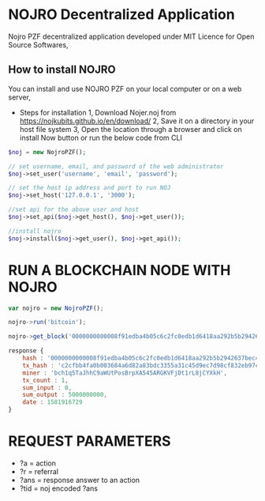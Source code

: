 # NOJRO Decentralized Application
Nojro PZF decentralized application developed under MIT Licence for Open Source Softwares,

## How to install NOJRO
You can install and use NOJRO PZF on your local computer or on a web server,
 * Steps for installation
 1, Download Nojer.noj from https://nojkubits.github.io/en/download/
 2, Save it on a directory in your host file system
 3, Open the location through a browser and click on install Now button or run the below code from CLI

 ```php
 $noj = new NojroPZF();
 
 // set username, email, and password of the web administrator
 $noj->set_user('username', 'email', 'password');
 
 // set the host ip address and port to run NOJ
 $noj->set_host('127.0.0.1', '3000');
 
 //set api for the above user and host
 $noj->set_api($noj->get_host(), $noj->get_user());
 
 //install nojro
 $noj->install($noj->get_user(), $noj->get_api());

 ```

# RUN A BLOCKCHAIN NODE WITH NOJRO

```js
var nojro = new NojroPZF();

nojro->run('bitcoin');

nojro->get_block('0000000000008f91edba4b05c6c2fc0edb1d6418aa292b5b2942637bec43a29b9523');

response {
	hash : '0000000000008f91edba4b05c6c2fc0edb1d6418aa292b5b2942637bec43a29b9523',
	tx_hash : 'c2cfbb4fa0b003684a6d82a83bdc3355a31c45d9ec7d98cf832eb97caf1ff423',
	miner : 'bch1q5TaJhhC9aWUtPosBrpXA545ARGKVFjDt1rL8jCYXkH',
	tx_count : 1,
	sum_input : 0,
	sum_output : 5000000000,
	date : 1581916729
}

```

# REQUEST PARAMETERS

* ?a = action
* ?r = referral
* ?ans = response answer to an action
* ?tid = noj encoded ?ans
